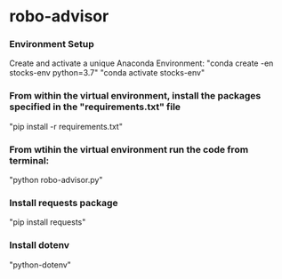 # robo-advisor

### Environment Setup
Create and activate a unique Anaconda Environment:
"conda create -en stocks-env python=3.7"
"conda activate stocks-env" 


### From within the virtual environment, install the packages specified in the "requirements.txt" file
"pip install -r requirements.txt"

### From wtihin the virtual environment run the code from terminal:
"python robo-advisor.py"

### Install requests package
"pip install requests"

### Install dotenv
"python-dotenv"